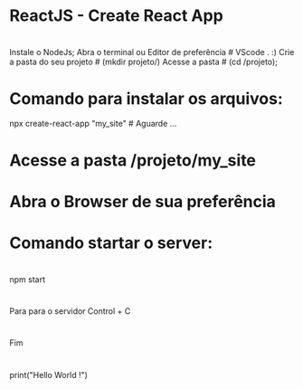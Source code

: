# ReactJS - Create React App
# 
 Instale o NodeJs;
 Abra o terminal ou Editor de preferência # VScode . :)
 Crie a pasta do seu projeto # (mkdir projeto/)
 Acesse a pasta # (cd /projeto);

# Comando para instalar os arquivos:
npx create-react-app "my_site" # Aguarde ...

# Acesse a pasta /projeto/my_site
# Abra o Browser de sua preferência

# Comando startar o server:
#
npm start
#
Para para o servidor Control + C
#
#
#
Fim
#
#
print("Hello World !")
